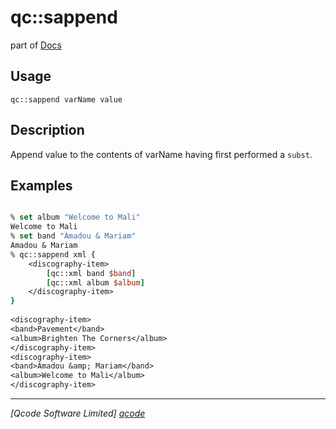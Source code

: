 qc::sappend
===========

part of [Docs](../index.md)

Usage
-----
`
        qc::sappend varName value
    `

Description
-----------
Append value to the contents of varName having first performed a <code>subst</code>.

Examples
--------
```tcl

% set album "Welcome to Mali"
Welcome to Mali
% set band "Amadou & Mariam"
Amadou & Mariam
% qc::sappend xml {
    <discography-item>
        [qc::xml band $band]
        [qc::xml album $album]
    </discography-item>
}
    
<discography-item>
<band>Pavement</band>
<album>Brighten The Corners</album>
</discography-item>
<discography-item>
<band>Amadou &amp; Mariam</band>
<album>Welcome to Mali</album>
</discography-item>
```

----------------------------------
*[Qcode Software Limited] [qcode]*

[qcode]: http://www.qcode.co.uk "Qcode Software"